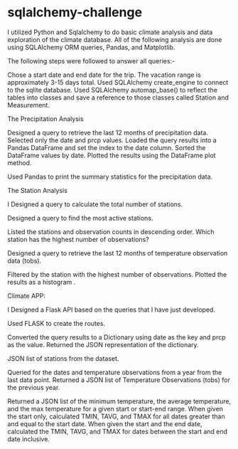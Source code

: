 # sqlalchemy-challenge
I utilized Python and Sqlalchemy to do basic climate analysis and data exploration of the climate database. All of the following analysis are done using SQLAlchemy ORM queries, Pandas, and Matplotlib.

The following steps were followed to answer all queries:-

Chose a start date and end date for the trip. The vacation range is approximately 3-15 days total. Used SQLAlchemy create_engine to connect to the sqlite database. Used SQLAlchemy automap_base() to reflect the tables into classes and save a reference to those classes called Station and Measurement.

The Precipitation Analysis

Designed a query to retrieve the last 12 months of precipitation data. Selected only the date and prcp values. Loaded the query results into a Pandas DataFrame and set the index to the date column. Sorted the DataFrame values by date. Plotted the results using the DataFrame plot method.

Used Pandas to print the summary statistics for the precipitation data.

The Station Analysis

I Designed a query to calculate the total number of stations.

Designed a query to find the most active stations.

Listed the stations and observation counts in descending order. Which station has the highest number of observations?

Designed a query to retrieve the last 12 months of temperature observation data (tobs).

Filtered by the station with the highest number of observations. Plotted the results as a histogram .

Climate APP:

I Designed a Flask API based on the queries that I have just developed.

Used FLASK to create the routes.

Converted the query results to a Dictionary using date as the key and prcp as the value. Returned the JSON representation of the dictionary.

JSON list of stations from the dataset.

Queried for the dates and temperature observations from a year from the last data point. Returned a JSON list of Temperature Observations (tobs) for the previous year.

Returned a JSON list of the minimum temperature, the average temperature, and the max temperature for a given start or start-end range. When given the start only, calculated TMIN, TAVG, and TMAX for all dates greater than and equal to the start date. When given the start and the end date, calculated the TMIN, TAVG, and TMAX for dates between the start and end date inclusive.
